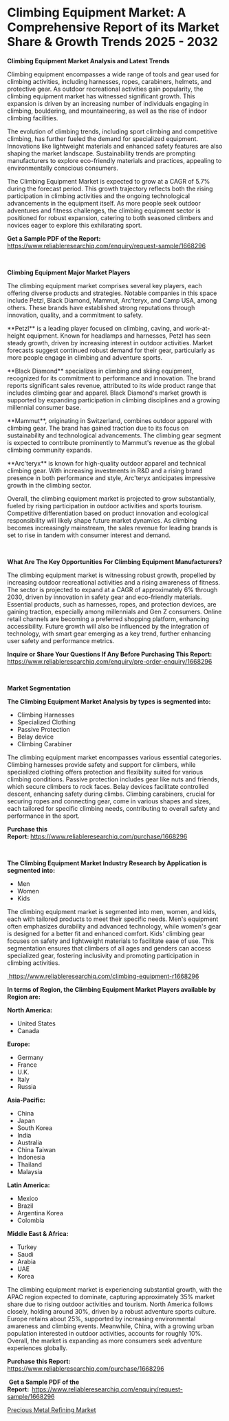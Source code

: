 <p><h1>Climbing Equipment Market: A Comprehensive Report of its Market Share & Growth Trends 2025 - 2032</h1></p><p><strong>Climbing Equipment Market Analysis and Latest Trends</strong></p>
<p><p>Climbing equipment encompasses a wide range of tools and gear used for climbing activities, including harnesses, ropes, carabiners, helmets, and protective gear. As outdoor recreational activities gain popularity, the climbing equipment market has witnessed significant growth. This expansion is driven by an increasing number of individuals engaging in climbing, bouldering, and mountaineering, as well as the rise of indoor climbing facilities. </p><p>The evolution of climbing trends, including sport climbing and competitive climbing, has further fueled the demand for specialized equipment. Innovations like lightweight materials and enhanced safety features are also shaping the market landscape. Sustainability trends are prompting manufacturers to explore eco-friendly materials and practices, appealing to environmentally conscious consumers.</p><p>The Climbing Equipment Market is expected to grow at a CAGR of 5.7% during the forecast period. This growth trajectory reflects both the rising participation in climbing activities and the ongoing technological advancements in the equipment itself. As more people seek outdoor adventures and fitness challenges, the climbing equipment sector is positioned for robust expansion, catering to both seasoned climbers and novices eager to explore this exhilarating sport.</p></p>
<p><strong>Get a Sample PDF of the Report:&nbsp;</strong> <a href="https://www.reliableresearchiq.com/enquiry/request-sample/1668296?utm_campaign=2580&utm_medium=2&utm_source=Github&utm_content=ia&utm_term=06032025&utm_id=climbing-equipment">https://www.reliableresearchiq.com/enquiry/request-sample/1668296</a></p>
<p>&nbsp;</p>
<p><strong>Climbing Equipment Major Market Players</strong></p>
<p><p>The climbing equipment market comprises several key players, each offering diverse products and strategies. Notable companies in this space include Petzl, Black Diamond, Mammut, Arc'teryx, and Camp USA, among others. These brands have established strong reputations through innovation, quality, and a commitment to safety.</p><p>**Petzl** is a leading player focused on climbing, caving, and work-at-height equipment. Known for headlamps and harnesses, Petzl has seen steady growth, driven by increasing interest in outdoor activities. Market forecasts suggest continued robust demand for their gear, particularly as more people engage in climbing and adventure sports.</p><p>**Black Diamond** specializes in climbing and skiing equipment, recognized for its commitment to performance and innovation. The brand reports significant sales revenue, attributed to its wide product range that includes climbing gear and apparel. Black Diamond's market growth is supported by expanding participation in climbing disciplines and a growing millennial consumer base.</p><p>**Mammut**, originating in Switzerland, combines outdoor apparel with climbing gear. The brand has gained traction due to its focus on sustainability and technological advancements. The climbing gear segment is expected to contribute prominently to Mammut's revenue as the global climbing community expands.</p><p>**Arc'teryx** is known for high-quality outdoor apparel and technical climbing gear. With increasing investments in R&D and a rising brand presence in both performance and style, Arc'teryx anticipates impressive growth in the climbing sector.</p><p>Overall, the climbing equipment market is projected to grow substantially, fueled by rising participation in outdoor activities and sports tourism. Competitive differentiation based on product innovation and ecological responsibility will likely shape future market dynamics. As climbing becomes increasingly mainstream, the sales revenue for leading brands is set to rise in tandem with consumer interest and demand.</p></p>
<p>&nbsp;</p>
<p><strong>What Are The Key Opportunities For Climbing Equipment Manufacturers?</strong></p>
<p><p>The climbing equipment market is witnessing robust growth, propelled by increasing outdoor recreational activities and a rising awareness of fitness. The sector is projected to expand at a CAGR of approximately 6% through 2030, driven by innovation in safety gear and eco-friendly materials. Essential products, such as harnesses, ropes, and protection devices, are gaining traction, especially among millennials and Gen Z consumers. Online retail channels are becoming a preferred shopping platform, enhancing accessibility. Future growth will also be influenced by the integration of technology, with smart gear emerging as a key trend, further enhancing user safety and performance metrics.</p></p>
<p><strong>Inquire or Share Your Questions If Any Before Purchasing This Report:</strong> <a href="https://www.reliableresearchiq.com/enquiry/pre-order-enquiry/1668296?utm_campaign=2580&utm_medium=2&utm_source=Github&utm_content=ia&utm_term=06032025&utm_id=climbing-equipment">https://www.reliableresearchiq.com/enquiry/pre-order-enquiry/1668296</a></p>
<p>&nbsp;</p>
<p><strong>Market Segmentation</strong></p>
<p><strong>The Climbing Equipment Market Analysis by types is segmented into:</strong></p>
<p><ul><li>Climbing Harnesses</li><li>Specialized Clothing</li><li>Passive Protection</li><li>Belay device</li><li>Climbing Carabiner</li></ul></p>
<p><p>The climbing equipment market encompasses various essential categories. Climbing harnesses provide safety and support for climbers, while specialized clothing offers protection and flexibility suited for various climbing conditions. Passive protection includes gear like nuts and friends, which secure climbers to rock faces. Belay devices facilitate controlled descent, enhancing safety during climbs. Climbing carabiners, crucial for securing ropes and connecting gear, come in various shapes and sizes, each tailored for specific climbing needs, contributing to overall safety and performance in the sport.</p></p>
<p><strong>Purchase this Report:&nbsp;</strong><a href="https://www.reliableresearchiq.com/purchase/1668296?utm_campaign=2580&utm_medium=2&utm_source=Github&utm_content=ia&utm_term=06032025&utm_id=climbing-equipment">https://www.reliableresearchiq.com/purchase/1668296</a></p>
<p>&nbsp;</p>
<p><strong>The Climbing Equipment Market Industry Research by Application is segmented into:</strong></p>
<p><ul><li>Men</li><li>Women</li><li>Kids</li></ul></p>
<p><p>The climbing equipment market is segmented into men, women, and kids, each with tailored products to meet their specific needs. Men's equipment often emphasizes durability and advanced technology, while women's gear is designed for a better fit and enhanced comfort. Kids' climbing gear focuses on safety and lightweight materials to facilitate ease of use. This segmentation ensures that climbers of all ages and genders can access specialized gear, fostering inclusivity and promoting participation in climbing activities.</p></p>
<p><a href="https://www.reliableresearchiq.com/climbing-equipment-r1668296?utm_campaign=2580&utm_medium=2&utm_source=Github&utm_content=ia&utm_term=06032025&utm_id=climbing-equipment">&nbsp;https://www.reliableresearchiq.com/climbing-equipment-r1668296</a></p>
<p><strong>In terms of Region, the Climbing Equipment Market Players available by Region are:</strong></p>
<p>
    <p> <strong> North America: </strong>
        <ul>
            <li>United States</li>
            <li>Canada</li>
        </ul>
        </p> 
    <p> <strong> Europe: </strong>
        <ul>
            <li>Germany</li>
            <li>France</li>
            <li>U.K.</li>
            <li>Italy</li>
            <li>Russia</li>
        </ul>
        </p> 
    <p> <strong> Asia-Pacific: </strong>
        <ul>
            <li>China</li>
            <li>Japan</li>
            <li>South Korea</li>
            <li>India</li>
            <li>Australia</li>
            <li>China Taiwan</li>
            <li>Indonesia</li>
            <li>Thailand</li>
            <li>Malaysia</li>
        </ul>
        </p> 
    <p> <strong> Latin America: </strong>
        <ul>
            <li>Mexico</li>
            <li>Brazil</li>
            <li>Argentina Korea</li>
            <li>Colombia</li>
        </ul>
        </p> 
    <p> <strong> Middle East & Africa: </strong>
        <ul>
            <li>Turkey</li>
            <li>Saudi</li>
            <li>Arabia</li>
            <li>UAE</li>
            <li>Korea</li>
        </ul>
    </p>
    </p>
<p><p>The climbing equipment market is experiencing substantial growth, with the APAC region expected to dominate, capturing approximately 35% market share due to rising outdoor activities and tourism. North America follows closely, holding around 30%, driven by a robust adventure sports culture. Europe retains about 25%, supported by increasing environmental awareness and climbing events. Meanwhile, China, with a growing urban population interested in outdoor activities, accounts for roughly 10%. Overall, the market is expanding as more consumers seek adventure experiences globally.</p></p>
<p><strong>Purchase this Report: </strong><a href="https://www.reliableresearchiq.com/purchase/1668296?utm_campaign=2580&utm_medium=2&utm_source=Github&utm_content=ia&utm_term=06032025&utm_id=climbing-equipment">https://www.reliableresearchiq.com/purchase/1668296</a></p>
<p>&nbsp;<strong>Get a Sample PDF of the Report:&nbsp;&nbsp;</strong><a href="https://www.reliableresearchiq.com/enquiry/request-sample/1668296?utm_campaign=2580&utm_medium=2&utm_source=Github&utm_content=ia&utm_term=06032025&utm_id=climbing-equipment">https://www.reliableresearchiq.com/enquiry/request-sample/1668296</a></p>
<p><strong></strong></p>
<p><p><a href="https://github.com/bolalfredia7777/Market-Research-Report-List-1/blob/main/precious-metal-refining-market.md?utm_campaign=2580&utm_medium=2&utm_source=Github&utm_content=ia&utm_term=06032025&utm_id=climbing-equipment">Precious Metal Refining Market</a></p></p>